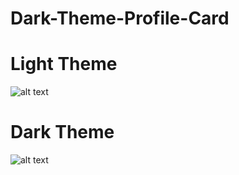# Dark-Theme-Profile-Card

# Light Theme

![alt text](https://github.com/mrgauravchaudhary/Dark-Theme-Profile-Card/blob/master/Images/ss1.png)

# Dark Theme

![alt text](https://github.com/mrgauravchaudhary/Dark-Theme-Profile-Card/blob/master/Images/ss2.png)
